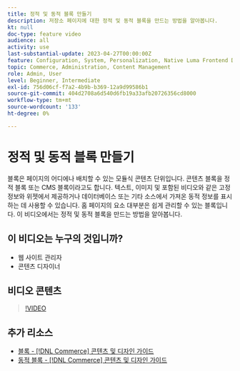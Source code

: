 ```yaml
---
title: 정적 및 동적 블록 만들기
description: 저장소 페이지에 대한 정적 및 동적 블록을 만드는 방법을 알아봅니다.
kt: null
doc-type: feature video
audience: all
activity: use
last-substantial-update: 2023-04-27T00:00:00Z
feature: Configuration, System, Personalization, Native Luma Frontend Development, Page Content
topic: Commerce, Administration, Content Management
role: Admin, User
level: Beginner, Intermediate
exl-id: 756d06cf-f7a2-4b9b-b369-12a9d99586b1
source-git-commit: 404d2708a6d540d6fb19a33afb20726356cd8000
workflow-type: tm+mt
source-wordcount: '133'
ht-degree: 0%

---
```


# 정적 및 동적 블록 만들기

블록은 페이지의 어디에나 배치할 수 있는 모듈식 콘텐츠 단위입니다. 콘텐츠 블록을 정적 블록 또는 CMS 블록이라고도 합니다. 텍스트, 이미지 및 포함된 비디오와 같은 고정 정보와 위젯에서 제공하거나 데이터베이스 또는 기타 소스에서 가져온 동적 정보를 표시하는 데 사용할 수 있습니다. 홈 페이지의 요소 대부분은 쉽게 관리할 수 있는 블록입니다. 이 비디오에서는 정적 및 동적 블록을 만드는 방법을 알아봅니다.

## 이 비디오는 누구의 것입니까?

- 웹 사이트 관리자
- 콘텐츠 디자이너

## 비디오 콘텐츠

>[!VIDEO](https://video.tv.adobe.com/v/343783?quality=12&learn=on)

## 추가 리소스

- [블록 - [!DNL Commerce] 콘텐츠 및 디자인 가이드](https://experienceleague.adobe.com/docs/commerce-admin/content-design/elements/blocks/blocks.html)
- [동적 블록 - [!DNL Commerce] 콘텐츠 및 디자인 가이드](https://experienceleague.adobe.com/docs/commerce-admin/content-design/elements/dynamic-blocks/dynamic-blocks.html)
